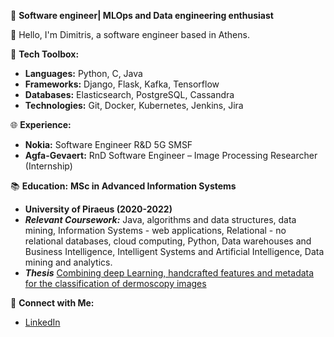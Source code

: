 🚀 **Software engineer| MLOps and Data engineering enthusiast**

👋 Hello, I'm Dimitris, a software engineer based in Athens.

🔧 **Tech Toolbox:**
   - **Languages:** Python, C, Java
   - **Frameworks:** Django, Flask, Kafka, Tensorflow 
   - **Databases:** Elasticsearch, PostgreSQL, Cassandra
   - **Technologies:** Git, Docker, Kubernetes, Jenkins, Jira

🌐 **Experience:**
   - **Nokia:** Software Engineer R&D 5G SMSF
   - **Agfa-Gevaert:** RnD Software Engineer – Image Processing Researcher (Internship)

📚 **Education:**
**MSc in Advanced Information Systems**
- **University of Piraeus (2020-2022)**
- ***Relevant Coursework:*** Java, algorithms and data structures, data mining, Information Systems - web applications, Relational -  no relational databases, cloud computing, Python, Data warehouses and Business Intelligence, Intelligent Systems and Artificial Intelligence, Data mining and analytics.
- ***Thesis*** [Combining deep Learning, handcrafted features and metadata for the classification of dermoscopy images](https://dione.lib.unipi.gr/xmlui/handle/unipi/15875)


🔗 **Connect with Me:**
   - [LinkedIn](https://www.linkedin.com/in/dimitrios-tselios)
